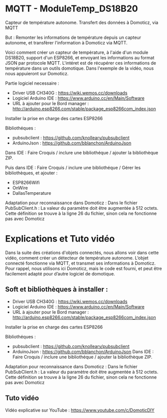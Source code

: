 # MQTT - ModuleTemp_DS18B20
Capteur de température autonome. Transfert des données à Domoticz, via MQTT

But : Remonter les informations de température depuis un capteur autonome, et transfèrer l'information à Domoticz via MQTT.

Voici comment créer un capteur de tempèrature, à l'aide d'un module DS18B20, support d'un ESP8266, et envoyant les informations au format JSON par protocole MQTT. L'intéret est de récupérer ces informations de température dans un outils domotique. Dans l'exemple de la vidéo, nous nous appuieront sur Domoticz.

Partie logiciel necessaire : 
- Driver USB CH340G : https://wiki.wemos.cc/downloads 
- Logiciel Arduino IDE : https://www.arduino.cc/en/Main/Software 
- URL à ajouter pour le Bord manager : http://arduino.esp8266.com/stable/package_esp8266com_index.json 

Installer la prise en charge des cartes ESP8266

Bibliothéques :
- pubsubclient : https://github.com/knolleary/pubsubclient
- ArduinoJson : https://github.com/bblanchon/ArduinoJson 

Dans IDE : Faire Croquis / inclure une bibliothéque / ajouter la bibliothèque ZIP.

Puis dans IDE : Faire Croquis / inclure une bibliothéque / Gérer les bibliothèques, et ajouter :
  - ESP8266Wifi
  - OnWire
  - DallasTemperature

Adaptation pour reconnaissance dans Domoticz : Dans le fichier PubSubClient.h : La valeur du paramètre doit être augmentée à 512 octets. Cette définition se trouve à la ligne 26 du fichier, sinon cela ne fonctionne pas avec Domoticz

# Explications et Tuto vidéo
Dans la suite des créations d'objets connectés, nous allons voir dans cette vidéo, comment créer un détecteur de température autonome. L’objet connecté fonctionne via MQTT, et transmet ses informations à Domoticz. Pour rappel, nous utilisons ici Domoticz, mais le code est fourni, et peut être facilement adapté pour d’autre logiciel de domotique.

## Soft et bibliothèques à installer :
- Driver USB CH340G : https://wiki.wemos.cc/downloads
- Logiciel Arduino IDE : https://www.arduino.cc/en/Main/Software
- URL à ajouter pour le Bord manager : http://arduino.esp8266.com/stable/package_esp8266com_index.json

Installer la prise en charge des cartes ESP8266

Bibliothéques :
 - pubsubclient : https://github.com/knolleary/pubsubclient
 - ArduinoJson : https://github.com/bblanchon/ArduinoJson
Dans IDE : Faire Croquis / inclure une bibliothéque / ajouter la bibliothèque ZIP.


Adaptation pour reconnaissance dans Domoticz :
Dans le fichier PubSubClient.h : La valeur du paramètre doit être augmentée à 512 octets. Cette définition se trouve à la ligne 26 du fichier, sinon cela ne fonctionne pas avec Domoticz

## Tuto vidéo
Vidéo explicative sur YouTube : https://www.youtube.com/c/DomoticDIY
